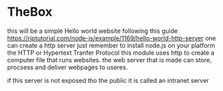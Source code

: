 # TheBox
this will be a simple Hello world website
following this guide https://riptutorial.com/node-js/example/1169/hello-world-http-server
one can create a http server 
just remember to install node.js on your platform
the HTTP or Hypertext Tranfer Protocol
this module uses http to create a computer file that runs websites. 
the web server that is made  can store, procsess and deliver webpages to useres.

if this server is not exposed tho the public it is called an intranet server
